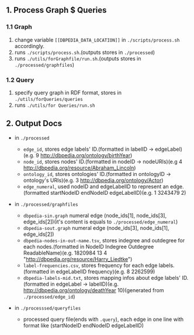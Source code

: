 ## 1. Process Graph $ Queries
### 1.1 Graph
1. change variable `[[DBPEDIA_DATA_LOCATION]]` in `./scripts/process.sh` accordingly.
2. runs `./scripts/process.sh`.(outputs stores in `./processed`)
3. runs `./utils/forGraphfile/run.sh`.(outputs stores in `./processed/graphfiles`)

### 1.2 Query
1. specify query graph in RDF format, stores in `./utils/forQueries/queries`
2. runs `./utils/for Queries/run.sh`

## 2. Output Docs
- in `./processed`
	- `edge_id`, stores edge labels' ID.(formatted in labelID -> edgeLabel)(e.g. 9 <http://dbpedia.org/ontology/birthYear>)
	- `node_id`, stores nodes' ID.(formatted in nodeID -> nodeURIs)(e.g 4 <http://dbpedia.org/resource/Abraham_Lincoln>)
	- `ontology_id`, stores ontologies' ID.(formatted in ontologyID -> ontology's URIs)(e.g. 3 <http://dbpedia.org/ontology/Actor>)
	- `edge_numeral`, used nodeID and edgeLabelID to represent an edge.(formatted startNodeID endNodeID edgeLabelID)(e.g. 1 3243479 2)

- in `./processed/graphfiles`
	- `dbpedia-sin.graph` numeral edge (node_ids[1], node_ids[3], edge_ids[2])(it's content is equals to `./processed/edge_numeral`)
	- `dbpedia-sout.graph` numeral edge (node_ids[3], node_ids[1], edge_ids[2])
	- `dbpedia-nodes-in-out-name.tsv`, stores indegree and outdegree for each nodes.(formatted in NodeID Indegree Outdegree ReadableName)(e.g. 1820984 13 4 "<http://dbpedia.org/resource/Harry_Liedtke>")
	- `label-frequencies.csv`, stores frequency for each edge labels.(formatted in edgeLabelID frequency)(e.g. 8 2262599)
	- `dbpedia-labels-mid.txt`, stores mapping infos about edge labels' ID.(formatted in edgeLabel -> labelID)(e.g. <http://dbpedia.org/ontology/deathYear> 10)(generated from `./processed/edge_id`)

- in `./processsed/queryfiles`
	- processed query file(ends with `.query`), each edge in one line with format like (startNodeID endNodeID edgeLabelID)


